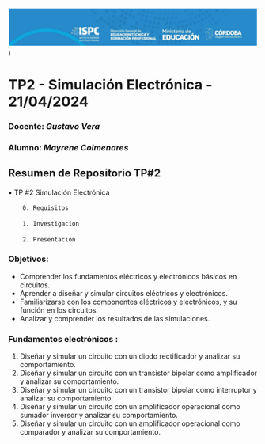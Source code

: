 ![logo](./Recursos/Visuales/image.png))

# TP2 - Simulación Electrónica - 21/04/2024  

###  Docente: *Gustavo Vera*
### Alumno: *Mayrene Colmenares* 



## Resumen de Repositorio  TP#2  
• TP #2 Simulación Electrónica  

        0. Requisitos 

        1. Investigacion

        2. Presentación


### Objetivos:
- Comprender los fundamentos eléctricos y electrónicos básicos en circuitos.
- Aprender a diseñar y simular circuitos eléctricos y electrónicos.
- Familiarizarse con los componentes eléctricos y electrónicos, y su función en
los circuitos.
- Analizar y comprender los resultados de las simulaciones.

### Fundamentos electrónicos :
1. Diseñar y simular un circuito con un diodo rectificador y analizar su
comportamiento.
2. Diseñar y simular un circuito con un transistor bipolar como amplificador y
analizar su comportamiento.
3. Diseñar y simular un circuito con un transistor bipolar como interruptor y
analizar su comportamiento.
4. Diseñar y simular un circuito con un amplificador operacional como sumador
inversor y analizar su comportamiento.
5. Diseñar y simular un circuito con un amplificador operacional como
comparador y analizar su comportamiento.
